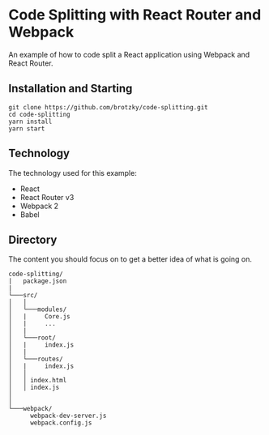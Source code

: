 # Code Splitting with React Router and Webpack

An example of how to code split a React application using Webpack and React Router.

## Installation and Starting

```
git clone https://github.com/brotzky/code-splitting.git
cd code-splitting
yarn install
yarn start
```

## Technology

The technology used for this example:

* React
* React Router v3
* Webpack 2
* Babel


## Directory

The content you should focus on to get a better idea of what is going on.

```
code-splitting/
|   package.json
|
└───src/
│   │
│   └───modules/
│   |     Core.js
│   |     ...
│   |
│   └───root/
│   |     index.js
│   |
│   └───routes/
│   |     index.js
│   │ 
│   │ index.html
│   │ index.js
│   
│   
└───webpack/
      webpack-dev-server.js
      webpack.config.js
```
